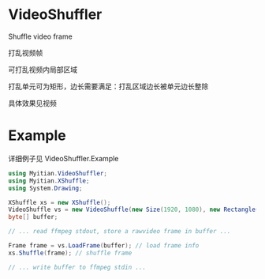 # VideoShuffler
Shuffle video frame

打乱视频帧

可打乱视频内局部区域

打乱单元可为矩形，边长需要满足：打乱区域边长被单元边长整除

具体效果见视频

# Example
详细例子见 VideoShuffler.Example

```csharp
using Myitian.VideoShuffler;
using Myitian.XShuffle;
using System.Drawing;

XShuffle xs = new XShuffle();
VideoShuffle vs = new VideoShuffle(new Size(1920, 1080), new Rectangle(0, 0, 120, 1080), new Size(120, 120));
byte[] buffer;

// ... read ffmpeg stdout, store a rawvideo frame in buffer ...

Frame frame = vs.LoadFrame(buffer); // load frame info
xs.Shuffle(frame); // shuffle frame

// ... write buffer to ffmpeg stdin ...

```